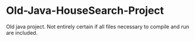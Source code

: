 # Old-Java-HouseSearch-Project

Old java project. Not entirely certain if all files necessary to compile and run are included.  
